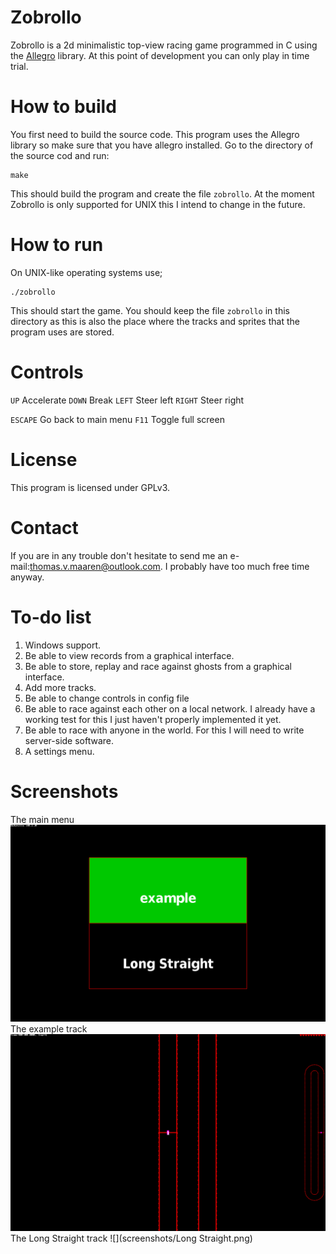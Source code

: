 # Zobrollo
Zobrollo is a 2d minimalistic top-view racing game programmed in C using the <a href="https://liballeg.org">Allegro</a> library. At this point of development you can only play in time trial.

# How to build
You first need to build the source code. This program uses the Allegro library so make sure that you have allegro installed.
Go to the directory of the source cod and run:
```shell
make
```
This should build the program and create the file `zobrollo`. At the moment Zobrollo is only supported for UNIX this I intend to change in the future.
# How to run
On UNIX-like operating systems use;
```shell
./zobrollo
```
This should start the game. You should keep the file `zobrollo` in this directory as this is also the place where the tracks and sprites that the program uses are stored.

# Controls
`UP`		Accelerate
`DOWN`		Break
`LEFT`		Steer left
`RIGHT`		Steer right

`ESCAPE`	Go back to main menu
`F11`		Toggle full screen

# License
This program is licensed under GPLv3.

# Contact
If you are in any trouble don't hesitate to send me an e-mail:<a href="mailto:thomas.v.maaren@outlook.com">thomas.v.maaren@outlook.com</a>. I probably have too much free time anyway.

# To-do list
<ol>
	<li>Windows support.</li>
	<li>Be able to view records from a graphical interface.</li>
	<li>Be able to store, replay and race against ghosts from a graphical interface.</li>
	<li>Add more tracks.</li>
	<li>Be able to change controls in config file</li>
	<li>Be able to race against each other on a local network. I already have a working test for this I just haven't properly implemented it yet.</li>
	<li>Be able to race with anyone in the world. For this I will need to write server-side software.</li>
	<li>A settings menu.</li>
</ol>

# Screenshots

The main menu
![](screenshots/menu.png)
The example track
![](screenshots/example.png)
The Long Straight track
![](screenshots/Long Straight.png)
